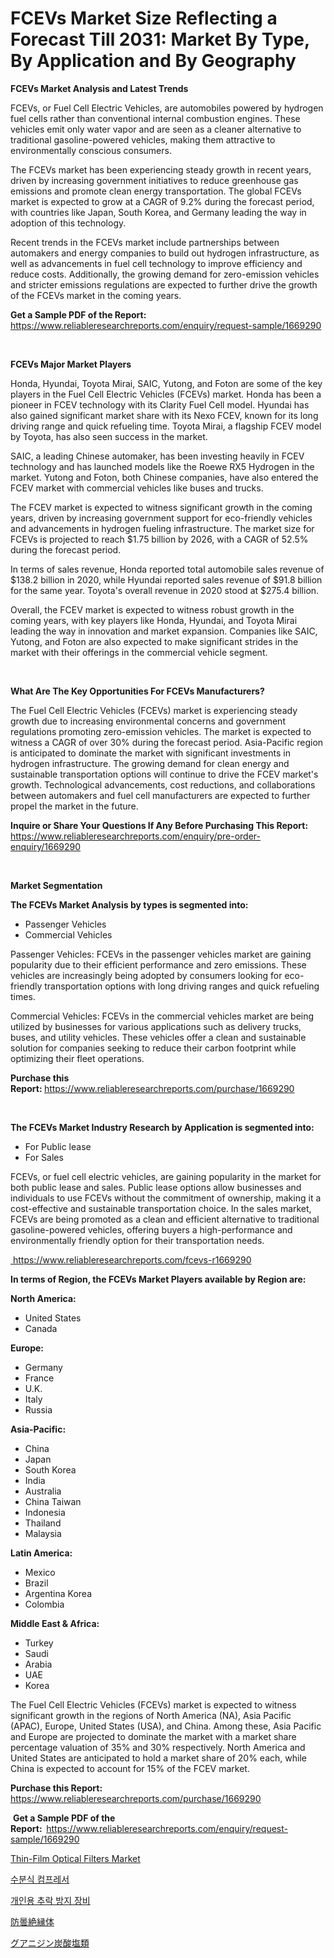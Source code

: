 <p><h1>FCEVs Market Size Reflecting a Forecast Till 2031: Market By Type, By Application and By Geography</h1></p><p><strong>FCEVs Market Analysis and Latest Trends</strong></p>
<p><p>FCEVs, or Fuel Cell Electric Vehicles, are automobiles powered by hydrogen fuel cells rather than conventional internal combustion engines. These vehicles emit only water vapor and are seen as a cleaner alternative to traditional gasoline-powered vehicles, making them attractive to environmentally conscious consumers.</p><p>The FCEVs market has been experiencing steady growth in recent years, driven by increasing government initiatives to reduce greenhouse gas emissions and promote clean energy transportation. The global FCEVs market is expected to grow at a CAGR of 9.2% during the forecast period, with countries like Japan, South Korea, and Germany leading the way in adoption of this technology.</p><p>Recent trends in the FCEVs market include partnerships between automakers and energy companies to build out hydrogen infrastructure, as well as advancements in fuel cell technology to improve efficiency and reduce costs. Additionally, the growing demand for zero-emission vehicles and stricter emissions regulations are expected to further drive the growth of the FCEVs market in the coming years.</p></p>
<p><strong>Get a Sample PDF of the Report:&nbsp;</strong> <a href="https://www.reliableresearchreports.com/enquiry/request-sample/1669290">https://www.reliableresearchreports.com/enquiry/request-sample/1669290</a></p>
<p>&nbsp;</p>
<p><strong>FCEVs Major Market Players</strong></p>
<p><p>Honda, Hyundai, Toyota Mirai, SAIC, Yutong, and Foton are some of the key players in the Fuel Cell Electric Vehicles (FCEVs) market. Honda has been a pioneer in FCEV technology with its Clarity Fuel Cell model. Hyundai has also gained significant market share with its Nexo FCEV, known for its long driving range and quick refueling time. Toyota Mirai, a flagship FCEV model by Toyota, has also seen success in the market.</p><p>SAIC, a leading Chinese automaker, has been investing heavily in FCEV technology and has launched models like the Roewe RX5 Hydrogen in the market. Yutong and Foton, both Chinese companies, have also entered the FCEV market with commercial vehicles like buses and trucks.</p><p>The FCEV market is expected to witness significant growth in the coming years, driven by increasing government support for eco-friendly vehicles and advancements in hydrogen fueling infrastructure. The market size for FCEVs is projected to reach $1.75 billion by 2026, with a CAGR of 52.5% during the forecast period.</p><p>In terms of sales revenue, Honda reported total automobile sales revenue of $138.2 billion in 2020, while Hyundai reported sales revenue of $91.8 billion for the same year. Toyota's overall revenue in 2020 stood at $275.4 billion.</p><p>Overall, the FCEV market is expected to witness robust growth in the coming years, with key players like Honda, Hyundai, and Toyota Mirai leading the way in innovation and market expansion. Companies like SAIC, Yutong, and Foton are also expected to make significant strides in the market with their offerings in the commercial vehicle segment.</p></p>
<p>&nbsp;</p>
<p><strong>What Are The Key Opportunities For FCEVs Manufacturers?</strong></p>
<p><p>The Fuel Cell Electric Vehicles (FCEVs) market is experiencing steady growth due to increasing environmental concerns and government regulations promoting zero-emission vehicles. The market is expected to witness a CAGR of over 30% during the forecast period. Asia-Pacific region is anticipated to dominate the market with significant investments in hydrogen infrastructure. The growing demand for clean energy and sustainable transportation options will continue to drive the FCEV market's growth. Technological advancements, cost reductions, and collaborations between automakers and fuel cell manufacturers are expected to further propel the market in the future.</p></p>
<p><strong>Inquire or Share Your Questions If Any Before Purchasing This Report:</strong> <a href="https://www.reliableresearchreports.com/enquiry/pre-order-enquiry/1669290">https://www.reliableresearchreports.com/enquiry/pre-order-enquiry/1669290</a></p>
<p>&nbsp;</p>
<p><strong>Market Segmentation</strong></p>
<p><strong>The FCEVs Market Analysis by types is segmented into:</strong></p>
<p><ul><li>Passenger Vehicles</li><li>Commercial Vehicles</li></ul></p>
<p><p>Passenger Vehicles: FCEVs in the passenger vehicles market are gaining popularity due to their efficient performance and zero emissions. These vehicles are increasingly being adopted by consumers looking for eco-friendly transportation options with long driving ranges and quick refueling times.</p><p>Commercial Vehicles: FCEVs in the commercial vehicles market are being utilized by businesses for various applications such as delivery trucks, buses, and utility vehicles. These vehicles offer a clean and sustainable solution for companies seeking to reduce their carbon footprint while optimizing their fleet operations.</p></p>
<p><strong>Purchase this Report:&nbsp;</strong><a href="https://www.reliableresearchreports.com/purchase/1669290">https://www.reliableresearchreports.com/purchase/1669290</a></p>
<p>&nbsp;</p>
<p><strong>The FCEVs Market Industry Research by Application is segmented into:</strong></p>
<p><ul><li>For Public lease</li><li>For Sales</li></ul></p>
<p><p>FCEVs, or fuel cell electric vehicles, are gaining popularity in the market for both public lease and sales. Public lease options allow businesses and individuals to use FCEVs without the commitment of ownership, making it a cost-effective and sustainable transportation choice. In the sales market, FCEVs are being promoted as a clean and efficient alternative to traditional gasoline-powered vehicles, offering buyers a high-performance and environmentally friendly option for their transportation needs.</p></p>
<p><a href="https://www.reliableresearchreports.com/fcevs-r1669290">&nbsp;https://www.reliableresearchreports.com/fcevs-r1669290</a></p>
<p><strong>In terms of Region, the FCEVs Market Players available by Region are:</strong></p>
<p>
    <p> <strong> North America: </strong>
        <ul>
            <li>United States</li>
            <li>Canada</li>
        </ul>
        </p> 
    <p> <strong> Europe: </strong>
        <ul>
            <li>Germany</li>
            <li>France</li>
            <li>U.K.</li>
            <li>Italy</li>
            <li>Russia</li>
        </ul>
        </p> 
    <p> <strong> Asia-Pacific: </strong>
        <ul>
            <li>China</li>
            <li>Japan</li>
            <li>South Korea</li>
            <li>India</li>
            <li>Australia</li>
            <li>China Taiwan</li>
            <li>Indonesia</li>
            <li>Thailand</li>
            <li>Malaysia</li>
        </ul>
        </p> 
    <p> <strong> Latin America: </strong>
        <ul>
            <li>Mexico</li>
            <li>Brazil</li>
            <li>Argentina Korea</li>
            <li>Colombia</li>
        </ul>
        </p> 
    <p> <strong> Middle East & Africa: </strong>
        <ul>
            <li>Turkey</li>
            <li>Saudi</li>
            <li>Arabia</li>
            <li>UAE</li>
            <li>Korea</li>
        </ul>
    </p>
    </p>
<p><p>The Fuel Cell Electric Vehicles (FCEVs) market is expected to witness significant growth in the regions of North America (NA), Asia Pacific (APAC), Europe, United States (USA), and China. Among these, Asia Pacific and Europe are projected to dominate the market with a market share percentage valuation of 35% and 30% respectively. North America and United States are anticipated to hold a market share of 20% each, while China is expected to account for 15% of the FCEV market.</p></p>
<p><strong>Purchase this Report: </strong><a href="https://www.reliableresearchreports.com/purchase/1669290">https://www.reliableresearchreports.com/purchase/1669290</a></p>
<p>&nbsp;<strong>Get a Sample PDF of the Report:&nbsp;&nbsp;</strong><a href="https://www.reliableresearchreports.com/enquiry/request-sample/1669290">https://www.reliableresearchreports.com/enquiry/request-sample/1669290</a></p>
<p><strong></strong></p>
<p><p><a href="https://github.com/mooaaztarek/Market-Research-Report-List-1/blob/main/thin-film-optical-filters-market.md">Thin-Film Optical Filters Market</a></p><p><a href="https://github.com/kein8762/Market-Research-Report-List-1/blob/main/7405615112884.md">수분식 컴프레서</a></p><p><a href="https://medium.com/@allisonkreiger/2024%EB%85%84%EB%B6%80%ED%84%B0-2031%EB%85%84%EA%B9%8C%EC%A7%80-12-%EC%9D%98-cagr%EB%A1%9C-%ED%99%95%EC%9E%A5%EB%90%98%EB%8A%94-%EA%B0%9C%EC%9D%B8-%EC%B6%94%EB%9D%BD-%EB%B0%A9%EC%A7%80-%EC%9E%A5%EB%B9%84-%EC%8B%9C%EC%9E%A5-%EA%B7%9C%EB%AA%A8%EC%97%90-%EB%8C%80%ED%95%9C-%ED%86%B5%EC%B0%B0%EB%A0%A5-bfba17c6b49e">개인용 추락 방지 장비</a></p><p><a href="https://medium.com/@qyzhmeiu47/%E3%82%B0%E3%83%AD%E3%83%BC%E3%83%90%E3%83%AB%E3%82%A2%E3%83%B3%E3%83%81%E3%83%95%E3%82%A9%E3%82%B0%E6%96%AD%E7%86%B1%E6%9D%90%E5%B8%82%E5%A0%B4%E3%81%AE%E8%A6%8F%E6%A8%A1%E3%81%A8%E3%82%B7%E3%82%A7%E3%82%A2%E5%88%86%E6%9E%90-%E8%A3%BD%E5%93%81%E3%82%BF%E3%82%A4%E3%83%97%E5%88%A5-%E5%BF%9C%E7%94%A8%E5%88%A5-%E5%9C%B0%E5%9F%9F%E5%88%A5-%E4%BA%88%E6%B8%AC-2024%E5%B9%B4-2031%E5%B9%B4-c9ff0f90c297">防曇絶縁体</a></p><p><a href="https://github.com/VinceMarvin1/Market-Research-Report-List-1/blob/main/7437812120875.md">グアニジン炭酸塩類</a></p></p>